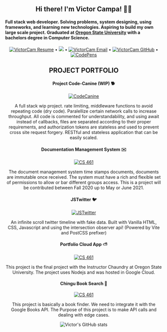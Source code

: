 <h2 align="center"> Hi there! I'm Victor Campa! 👋🦊 </h2>

<h4>Full stack web developer. Solving problems, system designing, using frameworks, and learning new technologies. Aspiring to build my own large scale project. Graduated at <a href="https://oregonstate.edu">Oregon State University</a> with a bachelors degree in Computer Science.</h4>

<div align="center">


[![VictorCam Resume](https://img.shields.io/badge/%F0%9F%93%9D-Resume-success)](https://docs.google.com/document/d/18S8JYCI4hj6F7bjEwpDMD2Rs0uEpWpmxWH_kLNPCV04/edit?usp=sharing) • ![](https://visitor-badge.glitch.me/badge?page_id=VictorCam.VictorCam) • [![VictorCam Email](https://img.shields.io/badge/%F0%9F%93%AC-Contact-important)](mailto:victor.d.campa@gmail.com) • [![VictorCam GitHub](https://img.shields.io/github/followers/VictorCam?label=follow&style=social)](https://github.com/VictorCam) • [![CodePens](https://img.shields.io/badge/%F0%9F%96%8A%EF%B8%8F-CodePen-%236560e0)](https://codepen.io/victorcam)

<h2 align="center">PROJECT PORTFOLIO</h2>

<h4>Project Code-Canine (WIP) 🐕</h4>

[![CodeCanine](https://github-readme-stats.vercel.app/api/pin/?username=VictorCam&repo=project-cc)](https://github.com/VictorCam/project-cc) 

A full stack wip project. rate limiting, middleware functions to avoid repeating code (dry code). Paralellize certain network calls to increase throughput. All code is commented for understandability, and using await instead of callbacks, files are separated according to their proper requirements, and authorization tokens are stateless and used to prevent cross site request forgery. RESTful and stateless application that can be easily scaled.
  

<h4>Documentation Management System ✉️</h4>

[![CS 461](https://github-readme-stats.vercel.app/api/pin/?username=VictorCam&repo=CS461_Project)](https://github.com/VictorCam/CS461_Project) 

The document management system time stamps documents, documents are immutable once received. The system must have a rich and flexible set of permissions to allow or bar different groups access. This is a project will be contributed between Fall 2020 up to May or June 2021.

<h4>JSTwitter 🐦</h4>

[![JSTwitter](https://github-readme-stats.vercel.app/api/pin/?username=VictorCam&repo=jstwitter)](https://github.com/VictorCam/jstwitter)

An infinite scroll twitter timeline with fake data. Built with Vanilla HTML, CSS, Javascript and using the intersection observer api! (Powered by Vite and PostCSS prefixer) 


<h4>Portfolio Cloud App ⛅</h4>

[![CS 461](https://github-readme-stats.vercel.app/api/pin/?username=VictorCam&repo=Portfolio-CloudApp)](https://github.com/VictorCam/Portfolio-CloudApp)

This project is the final project with the Instructor Chaundry at Oregon State University. The project uses Nodejs and was hosted in Google Cloud.


<h4>Chingu Book Search 📒</h4>

[![CS 461](https://github-readme-stats.vercel.app/api/pin/?username=VictorCam&repo=Chingu-Prework-Project-Book-Finder)](https://github.com/VictorCam/Chingu-Prework-Project-Book-Finder)

This project is basically a book finder. We need to integrate it with the Google Books API. The Purpose of this project is to make API calls and dealing with edge cases.


![Victor's GitHub stats](https://github-readme-stats.vercel.app/api?username=VictorCam&show_icons=true&theme=tokyonight)


</div>


<!--
**VictorCam/VictorCam** is a ✨ _special_ ✨ repository because its `README.md` (this file) appears on your GitHub profile.

Here are some ideas to get you started:

- 🔭 I’m currently working on ...
- 
- 🌱 I’m currently learning ...
- 
- 👯 I’m looking to collaborate on ...
- 
- 🤔 I’m looking for help with ...
- 
- 💬 Ask me about ...
- 
- ⚡ Fun fact: ...
- 
-->
